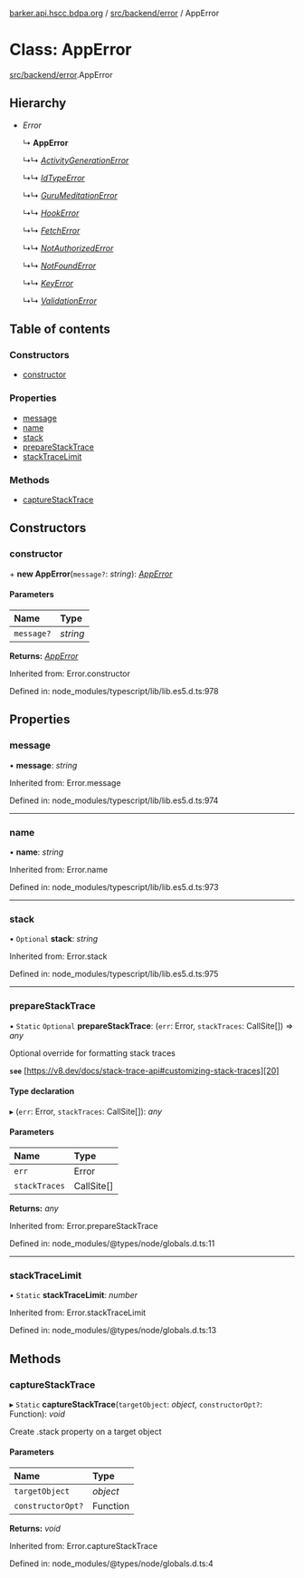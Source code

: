[barker.api.hscc.bdpa.org][1] / [src/backend/error][2] / AppError

# Class: AppError

[src/backend/error][2].AppError

## Hierarchy

- _Error_

  ↳ **AppError**

  ↳↳ [_ActivityGenerationError_][3]

  ↳↳ [_IdTypeError_][4]

  ↳↳ [_GuruMeditationError_][5]

  ↳↳ [_HookError_][6]

  ↳↳ [_FetchError_][7]

  ↳↳ [_NotAuthorizedError_][8]

  ↳↳ [_NotFoundError_][9]

  ↳↳ [_KeyError_][10]

  ↳↳ [_ValidationError_][11]

## Table of contents

### Constructors

- [constructor][12]

### Properties

- [message][13]
- [name][14]
- [stack][15]
- [prepareStackTrace][16]
- [stackTraceLimit][17]

### Methods

- [captureStackTrace][18]

## Constructors

### constructor

\+ **new AppError**(`message?`: _string_): [_AppError_][19]

#### Parameters

| Name       | Type     |
| :--------- | :------- |
| `message?` | _string_ |

**Returns:** [_AppError_][19]

Inherited from: Error.constructor

Defined in: node_modules/typescript/lib/lib.es5.d.ts:978

## Properties

### message

• **message**: _string_

Inherited from: Error.message

Defined in: node_modules/typescript/lib/lib.es5.d.ts:974

---

### name

• **name**: _string_

Inherited from: Error.name

Defined in: node_modules/typescript/lib/lib.es5.d.ts:973

---

### stack

• `Optional` **stack**: _string_

Inherited from: Error.stack

Defined in: node_modules/typescript/lib/lib.es5.d.ts:975

---

### prepareStackTrace

▪ `Static` `Optional` **prepareStackTrace**: (`err`: Error, `stackTraces`:
CallSite\[]) => _any_

Optional override for formatting stack traces

**`see`** [https://v8.dev/docs/stack-trace-api#customizing-stack-traces][20]

#### Type declaration

▸ (`err`: Error, `stackTraces`: CallSite\[]): _any_

#### Parameters

| Name          | Type       |
| :------------ | :--------- |
| `err`         | Error      |
| `stackTraces` | CallSite[] |

**Returns:** _any_

Inherited from: Error.prepareStackTrace

Defined in: node_modules/@types/node/globals.d.ts:11

---

### stackTraceLimit

▪ `Static` **stackTraceLimit**: _number_

Inherited from: Error.stackTraceLimit

Defined in: node_modules/@types/node/globals.d.ts:13

## Methods

### captureStackTrace

▸ `Static` **captureStackTrace**(`targetObject`: _object_, `constructorOpt?`:
Function): _void_

Create .stack property on a target object

#### Parameters

| Name              | Type     |
| :---------------- | :------- |
| `targetObject`    | _object_ |
| `constructorOpt?` | Function |

**Returns:** _void_

Inherited from: Error.captureStackTrace

Defined in: node_modules/@types/node/globals.d.ts:4

[1]: ../README.md
[2]: ../modules/src_backend_error.md
[3]: src_backend_error.activitygenerationerror.md
[4]: src_backend_error.idtypeerror.md
[5]: src_backend_error.gurumeditationerror.md
[6]: src_backend_error.hookerror.md
[7]: src_backend_error.fetcherror.md
[8]: src_backend_error.notauthorizederror.md
[9]: src_backend_error.notfounderror.md
[10]: src_backend_error.keyerror.md
[11]: src_backend_error.validationerror.md
[12]: src_backend_error.apperror.md#constructor
[13]: src_backend_error.apperror.md#message
[14]: src_backend_error.apperror.md#name
[15]: src_backend_error.apperror.md#stack
[16]: src_backend_error.apperror.md#preparestacktrace
[17]: src_backend_error.apperror.md#stacktracelimit
[18]: src_backend_error.apperror.md#capturestacktrace
[19]: src_backend_error.apperror.md
[20]: https://v8.dev/docs/stack-trace-api#customizing-stack-traces
